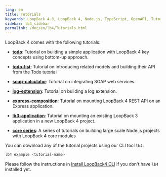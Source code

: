 ```yaml
---
lang: en
title: Tutorials
keywords: LoopBack 4.0, LoopBack 4, Node.js, TypeScript, OpenAPI, Tutorial
sidebar: lb4_sidebar
permalink: /doc/en/lb4/Tutorials.html
---
```


LoopBack 4 comes with the following tutorials:

- **[todo](todo-tutorial.md)**: Tutorial on building a simple application with
  LoopBack 4 key concepts using bottom-up approach.

- **[todo-list](todo-list-tutorial.md)**: Tutorial on introducing related models
  and building their API from the Todo tutorial

- **[soap-calculator](soap-calculator-tutorial.md)**: Tutorial on integrating
  SOAP web services.

- **[log-extension](https://github.com/loopbackio/loopback-next/tree/master/examples/log-extension)**:
  Tutorial on building a log extension.

- **[express-composition](express-with-lb4-rest-tutorial.md)**: Tutorial on
  mounting LoopBack 4 REST API on an Express application.

- **[lb3-application](https://github.com/loopbackio/loopback-next/tree/master/examples/lb3-application)**:
  Tutorial on mounting an existing LoopBack 3 application in a new LoopBack 4
  project.

- **[core series](tutorials/core/index.md)**: A series of tutorials on building
  large scale Node.js projects with LoopBack 4 core modules

You can download any of the tutorial projects using our CLI tool `lb4`:

```sh
lb4 example <tutorial-name>
```

Please follow the instructions in
[Install LoopBack4 CLI](Getting-started.md#install-loopback-4-cli) if you don't
have `lb4` installed yet.

